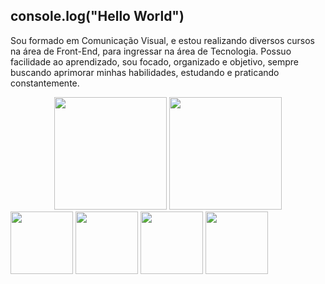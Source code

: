 ## console.log("Hello World")

Sou formado em Comunicação Visual, e estou realizando diversos cursos na área de Front-End, para ingressar na área de Tecnologia. 
Possuo facilidade ao aprendizado, sou focado, organizado e objetivo, sempre buscando aprimorar minhas habilidades, estudando e praticando constantemente.
<br>

<div align="center">
  <img height="180em" src="https://github-readme-stats.vercel.app/api?username=GustavoCMonteiro&show_icons=true&theme=dark"/>
  <img height="180em" src="https://github-readme-stats.vercel.app/api/top-langs/?username=GustavoCMonteiro&layout=compact"/>
</div>

<div>
  <img width="100em" src="https://img.shields.io/badge/HTML5-E34F26?style=for-the-badge&logo=html5&logoColor=white"/>
  <img width="100em" src="https://img.shields.io/badge/CSS3-1572B6?style=for-the-badge&logo=css3&logoColor=white"/>
  <img width="100em" src="https://img.shields.io/badge/React-20232A?style=for-the-badge&logo=react&logoColor=61DAFB"/>
  <img width="100em" src="https://img.shields.io/badge/Sass-CC6699?style=for-the-badge&logo=sass&logoColor=white"/>
</div>
